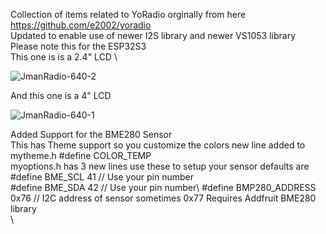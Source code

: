 Collection of items related to YoRadio orginally from here https://github.com/e2002/yoradio \
Updated to enable use of newer I2S library and newer VS1053 library \
Please note this for the ESP32S3 \
This one is is a 2.4" LCD \

![JmanRadio-640-2](https://github.com/user-attachments/assets/7c842488-bbab-4a61-9cb9-01c8ba87adde)

And this one is a 4" LCD 

![JmanRadio-640-1](https://github.com/user-attachments/assets/28d00591-6ea2-4e18-b0a9-daa9481dd870)

Added Support for the BME280 Sensor\
This has Theme support so you customize the colors new line added to mytheme.h #define COLOR_TEMP\
myoptions.h has 3 new lines use these to setup your sensor defaults are\
#define BME_SCL 41 // Use your pin number\
#define BME_SDA 42 // Use your pin number\ 
#define BMP280_ADDRESS   0x76 // I2C address of sensor sometimes 0x77
Requires Addfruit BME280 library\
 \
 
